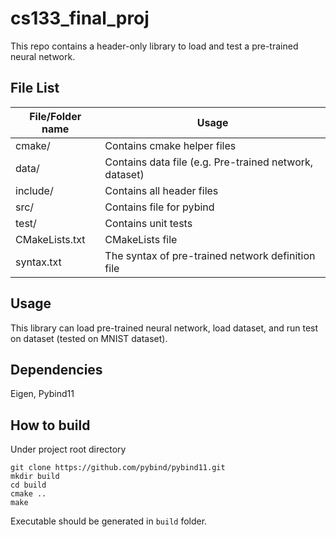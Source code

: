 # cs133_final_proj
This repo contains a header-only library to load and test a pre-trained neural network.

## File List
File/Folder name  | Usage
------------- | -------------
cmake/         | Contains cmake helper files
data/          | Contains data file (e.g. Pre-trained network, dataset)
include/       | Contains all header files
src/           | Contains file for pybind
test/          | Contains unit tests
CMakeLists.txt | CMakeLists file
syntax.txt     | The syntax of pre-trained network definition file


## Usage
This library can load pre-trained neural network, load dataset, and run test on dataset (tested on MNIST dataset).

## Dependencies
Eigen, Pybind11

## How to build
Under project root directory

```
git clone https://github.com/pybind/pybind11.git
mkdir build
cd build
cmake ..
make
```

Executable should be generated in `build` folder.
